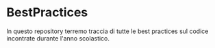 # BestPractices
In questo repository terremo traccia di tutte le best practices sul codice incontrate durante l'anno scolastico.
